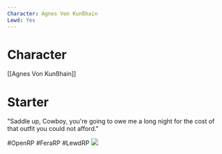 ```yaml
---
Character: Agnes Von Kunßhain
Lewd: Yes
---
```

# Character
[[Agnes Von Kunßhain]]

# Starter
"Saddle up, Cowboy, you're going to owe me a long night for the cost of that outfit you could not afford."
 

#OpenRP #FeraRP #LewdRP 
![](saddle_up_by_aeolus06-d4c0ixm.jpg)